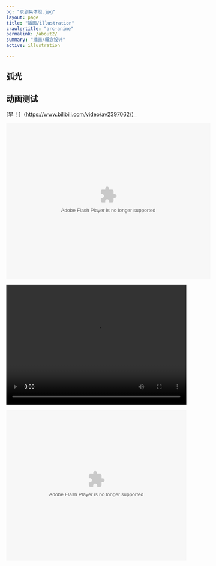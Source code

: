 ```yaml
---
bg: "京剧集体照.jpg"
layout: page
title: "插画/illustration"
crawlertitle: "arc-anime"
permalink: /about2/
summary: "插画/概念设计"
active: illustration

---
```



## 弧光

## 动画测试



[早！]（https://www.bilibili.com/video/av2397062/）


<embed height="415" width="544" quality="high" allowfullscreen="true" type="application/x-shockwave-flash" src="//static.hdslb.com/miniloader.swf" flashvars="aid=8506694&page=1" pluginspage="//www.adobe.com/shockwave/download/download.cgi?P1_Prod_Version=ShockwaveFlash"></embed>

<video width="480" height="320" controls>
<source src="https://www.bilibili.com/video/av2397062/">
</video>


<embed src="https://www.bilibili.com/video/av2397062/" quality="high" width="480" height="400" align="middle" allowScriptAccess="always" allowFullScreen="true" mode="transparent" type="application/x-shockwave-flash"></embed>

